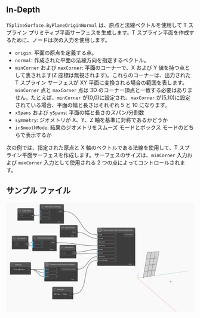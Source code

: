 <!--- Autodesk.DesignScript.Geometry.TSpline.TSplineSurface.ByPlaneOriginNormal --->
<!--- DWYJGQGBW2MD57NAYFKR3UEMPTHASLR2IV2X2SUK3OKI35GCEVHQ --->
## In-Depth
`TSplineSurface.ByPlaneOriginNormal` は、原点と法線ベクトルを使用して T スプライン プリミティブ平面サーフェスを生成します。T スプライン平面を作成するために、ノードは次の入力を使用します。
- `origin`: 平面の原点を定義する点。
- `normal`: 作成された平面の法線方向を指定するベクトル。
- `minCorner` および `maxCorner`: 平面のコーナーで、X および Y 値を持つ点として表されます(Z 座標は無視されます)。これらのコーナーは、出力された T スプライン サーフェスが XY 平面に変換される場合の範囲を表します。`minCorner` 点と `maxCorner` 点は 3D のコーナー頂点と一致する必要はありません。たとえば、`minCorner` が(0,0)に設定され、`maxCorner` が(5,10)に設定されている場合、平面の幅と長さはそれぞれ 5 と 10 になります。
- `xSpans` および `ySpans`: 平面の幅と長さのスパン/分割数
- `symmetry`: ジオメトリが X、Y、Z 軸を基準に対称であるかどうか
- `inSmoothMode`: 結果のジオメトリをスムーズ モードとボックス モードのどちらで表示するか

次の例では、指定された原点と X 軸のベクトルである法線を使用して、T スプライン平面サーフェスを作成します。サーフェスのサイズは、`minCorner` 入力および `maxCorner` 入力として使用される 2 つの点によってコントロールされます。

## サンプル ファイル

![Example](./DWYJGQGBW2MD57NAYFKR3UEMPTHASLR2IV2X2SUK3OKI35GCEVHQ_img.jpg)
